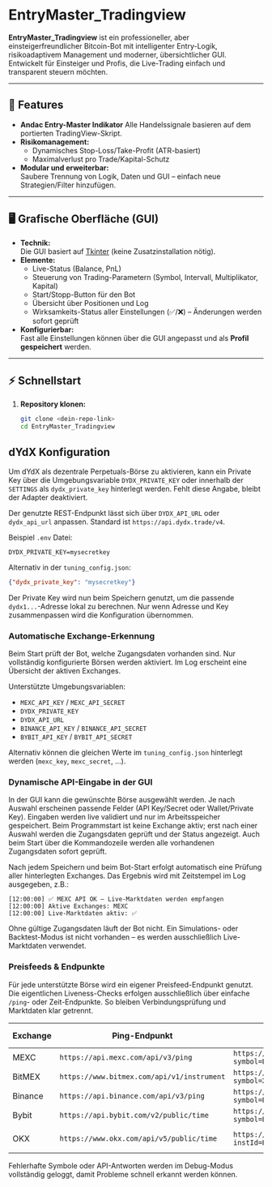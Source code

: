 # EntryMaster_Tradingview

**EntryMaster_Tradingview** ist ein professioneller, aber einsteigerfreundlicher Bitcoin-Bot mit intelligenter Entry-Logik, risikoadaptivem Management und moderner, übersichtlicher GUI.  
Entwickelt für Einsteiger und Profis, die Live-Trading einfach und transparent steuern möchten.

---

## 🚀 **Features**

- **Andac Entry-Master Indikator**
  Alle Handelssignale basieren auf dem portierten TradingView-Skript.
- **Risikomanagement:**  
  - Dynamisches Stop-Loss/Take-Profit (ATR-basiert)
  - Maximalverlust pro Trade/Kapital-Schutz
- **Modular und erweiterbar:**  
  Saubere Trennung von Logik, Daten und GUI – einfach neue Strategien/Filter hinzufügen.

---

## 🖥️ **Grafische Oberfläche (GUI)**

- **Technik:**  
  Die GUI basiert auf [Tkinter](https://docs.python.org/3/library/tkinter.html) (keine Zusatzinstallation nötig).
- **Elemente:**
  - Live-Status (Balance, PnL)
  - Steuerung von Trading-Parametern (Symbol, Intervall, Multiplikator, Kapital)
  - Start/Stopp-Button für den Bot
  - Übersicht über Positionen und Log
  - Wirksamkeits-Status aller Einstellungen (✅/❌) – Änderungen werden sofort geprüft
- **Konfigurierbar:**  
  Fast alle Einstellungen können über die GUI angepasst und als **Profil gespeichert** werden.

---

## ⚡ **Schnellstart**

1. **Repository klonen:**
   ```bash
   git clone <dein-repo-link>
   cd EntryMaster_Tradingview


## dYdX Konfiguration

Um dYdX als dezentrale Perpetuals-Börse zu aktivieren, kann ein Private Key über die Umgebungsvariable `DYDX_PRIVATE_KEY` oder innerhalb der `SETTINGS` als `dydx_private_key` hinterlegt werden. Fehlt diese Angabe, bleibt der Adapter deaktiviert.

Der genutzte REST-Endpunkt lässt sich über `DYDX_API_URL` oder `dydx_api_url` anpassen. Standard ist `https://api.dydx.trade/v4`.

Beispiel `.env` Datei:
```env
DYDX_PRIVATE_KEY=mysecretkey
```

Alternativ in der `tuning_config.json`:
```json
{"dydx_private_key": "mysecretkey"}
```

Der Private Key wird nun beim Speichern genutzt, um die passende
`dydx1...`-Adresse lokal zu berechnen. Nur wenn Adresse und Key zusammenpassen
wird die Konfiguration übernommen.

### Automatische Exchange-Erkennung

Beim Start prüft der Bot, welche Zugangsdaten vorhanden sind. Nur vollständig konfigurierte Börsen werden aktiviert. Im Log erscheint eine Übersicht der aktiven Exchanges.

Unterstützte Umgebungsvariablen:

- `MEXC_API_KEY` / `MEXC_API_SECRET`
- `DYDX_PRIVATE_KEY`
- `DYDX_API_URL`
- `BINANCE_API_KEY` / `BINANCE_API_SECRET`
- `BYBIT_API_KEY` / `BYBIT_API_SECRET`

Alternativ können die gleichen Werte im `tuning_config.json` hinterlegt werden (`mexc_key`, `mexc_secret`, ...).

### Dynamische API-Eingabe in der GUI

In der GUI kann die gewünschte Börse ausgewählt werden. Je nach Auswahl erscheinen passende Felder (API Key/Secret oder Wallet/Private Key). Eingaben werden live validiert und nur im Arbeitsspeicher gespeichert. Beim Programmstart ist keine Exchange aktiv; erst nach einer Auswahl werden die Zugangsdaten geprüft und der Status angezeigt. Auch beim Start über die Kommandozeile werden alle vorhandenen Zugangsdaten sofort geprüft.

Nach jedem Speichern und beim Bot-Start erfolgt automatisch eine Prüfung aller hinterlegten Exchanges. Das Ergebnis wird mit Zeitstempel im Log ausgegeben, z.B.:

```
[12:00:00] ✅ MEXC API OK – Live-Marktdaten werden empfangen
[12:00:00] Aktive Exchanges: MEXC
[12:00:00] Live-Marktdaten aktiv: ✅
```

Ohne gültige Zugangsdaten läuft der Bot nicht. Ein Simulations- oder Backtest-Modus ist nicht vorhanden – es werden ausschließlich Live-Marktdaten verwendet.

### Preisfeeds & Endpunkte

Für jede unterstützte Börse wird ein eigener Preisfeed-Endpunkt genutzt. Die eigentlichen
Liveness-Checks erfolgen ausschließlich über einfache `/ping`- oder Zeit-Endpunkte.
So bleiben Verbindungsprüfung und Marktdaten klar getrennt.

| Exchange | Ping-Endpunkt | Preisfeed | Beispiel-Symbol |
|---------|---------------|-----------|-----------------|
| MEXC | `https://api.mexc.com/api/v3/ping` | `https://contract.mexc.com/api/v1/contract/ticker?symbol=BTC_USDT` | `BTC_USDT` |
| BitMEX | `https://www.bitmex.com/api/v1/instrument` | `https://www.bitmex.com/api/v1/instrument?symbol=XBTUSD` | `XBTUSD` |
| Binance | `https://api.binance.com/api/v3/ping` | `https://api.binance.com/api/v3/ticker/price?symbol=BTCUSDT` | `BTCUSDT` |
| Bybit | `https://api.bybit.com/v2/public/time` | `https://api.bybit.com/v2/public/tickers?symbol=BTCUSDT` | `BTCUSDT` |
| OKX | `https://www.okx.com/api/v5/public/time` | `https://www.okx.com/api/v5/market/ticker?instId=BTC-USDT-SWAP` | `BTC-USDT-SWAP` |

Fehlerhafte Symbole oder API-Antworten werden im Debug-Modus vollständig geloggt, damit
Probleme schnell erkannt werden können.
